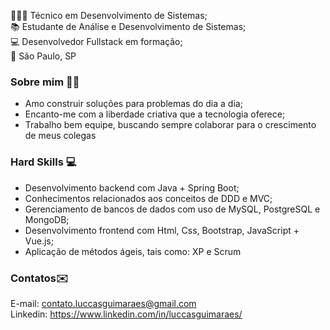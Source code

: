 👨🏻‍💻 Técnico em Desenvolvimento de Sistemas; <br>
📚 Estudante de Análise e Desenvolvimento de Sistemas; <br>
💻 Desenvolvedor Fullstack em formação; <br>
🚩 São Paulo, SP

### Sobre mim 🧑🏻
<ul>
  <li>Amo construir soluções para problemas do dia a dia;</li>
  <li>Encanto-me com a liberdade criativa que a tecnologia oferece;</li>
  <li>Trabalho bem equipe, buscando sempre colaborar para o crescimento de meus colegas</li>
</ul>

### Hard Skills 💻
<ul>
  <li>Desenvolvimento backend com Java + Spring Boot;</li>
  <li>Conhecimentos relacionados aos conceitos de DDD e MVC;</li>
  <li>Gerenciamento de bancos de dados com uso de MySQL, PostgreSQL e MongoDB;</li>
  <li>Desenvolvimento frontend com Html, Css, Bootstrap, JavaScript + Vue.js;</li>
  <li>Aplicação de métodos ágeis, tais como: XP e Scrum</li>
</ul>

### Contatos✉️
E-mail: contato.luccasguimaraes@gmail.com <br>
Linkedin: https://www.linkedin.com/in/luccasguimaraes/
